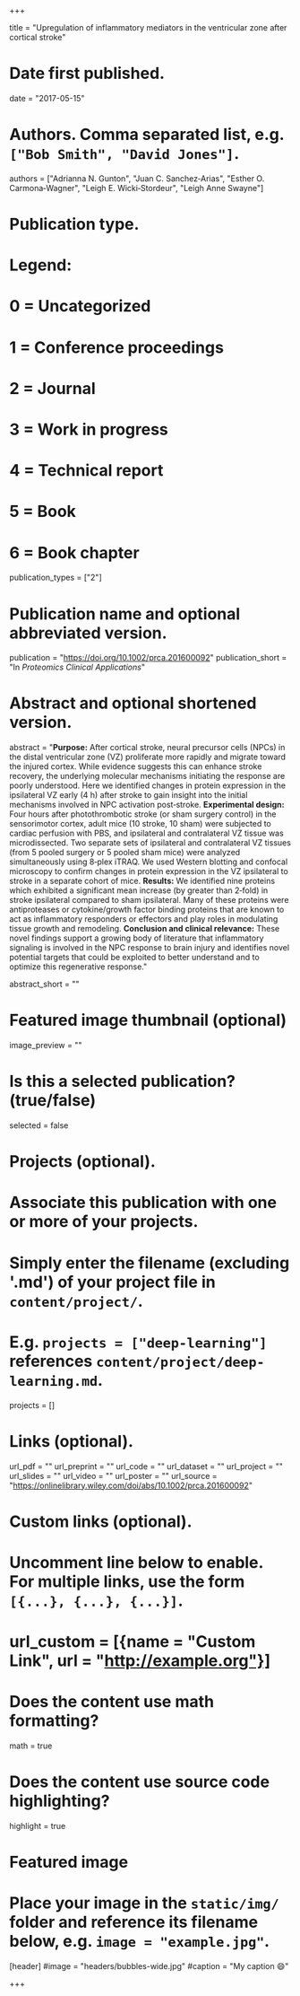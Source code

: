 +++

title = "Upregulation of inflammatory mediators in the ventricular zone after cortical stroke"

# Date first published.
date = "2017-05-15"

# Authors. Comma separated list, e.g. `["Bob Smith", "David Jones"]`.
authors = ["Adrianna N. Gunton", "Juan C. Sanchez‐Arias", "Esther O. Carmona‐Wagner", "Leigh E. Wicki‐Stordeur", "Leigh Anne Swayne"]

# Publication type.
# Legend:
# 0 = Uncategorized
# 1 = Conference proceedings
# 2 = Journal
# 3 = Work in progress
# 4 = Technical report
# 5 = Book
# 6 = Book chapter
publication_types = ["2"]

# Publication name and optional abbreviated version.
publication = "https://doi.org/10.1002/prca.201600092"
publication_short = "In *Proteomics Clinical Applications*"

# Abstract and optional shortened version.
abstract = "**Purpose:** After cortical stroke, neural precursor cells (NPCs) in the distal ventricular zone (VZ) proliferate more rapidly and migrate toward the injured cortex. While evidence suggests this can enhance stroke recovery, the underlying molecular mechanisms initiating the response are poorly understood. Here we identified changes in protein expression in the ipsilateral VZ early (4 h) after stroke to gain insight into the initial mechanisms involved in NPC activation post‐stroke. **Experimental design:** Four hours after photothrombotic stroke (or sham surgery control) in the sensorimotor cortex, adult mice (10 stroke, 10 sham) were subjected to cardiac perfusion with PBS, and ipsilateral and contralateral VZ tissue was microdissected. Two separate sets of ipsilateral and contralateral VZ tissues (from 5 pooled surgery or 5 pooled sham mice) were analyzed simultaneously using 8‐plex iTRAQ. We used Western blotting and confocal microscopy to confirm changes in protein expression in the VZ ipsilateral to stroke in a separate cohort of mice. **Results:** We identified nine proteins which exhibited a significant mean increase (by greater than 2‐fold) in stroke ipsilateral compared to sham ipsilateral. Many of these proteins were antiproteases or cytokine/growth factor binding proteins that are known to act as inflammatory responders or effectors and play roles in modulating tissue growth and remodeling. **Conclusion and clinical relevance:** These novel findings support a growing body of literature that inflammatory signaling is involved in the NPC response to brain injury and identifies novel potential targets that could be exploited to better understand and to optimize this regenerative response."

abstract_short = ""

# Featured image thumbnail (optional)
image_preview = ""

# Is this a selected publication? (true/false)
selected = false

# Projects (optional).
#   Associate this publication with one or more of your projects.
#   Simply enter the filename (excluding '.md') of your project file in `content/project/`.
#   E.g. `projects = ["deep-learning"]` references `content/project/deep-learning.md`.
projects = []

# Links (optional).
url_pdf = ""
url_preprint = ""
url_code = ""
url_dataset = ""
url_project = ""
url_slides = ""
url_video = ""
url_poster = ""
url_source = "https://onlinelibrary.wiley.com/doi/abs/10.1002/prca.201600092"

# Custom links (optional).
#   Uncomment line below to enable. For multiple links, use the form `[{...}, {...}, {...}]`.
# url_custom = [{name = "Custom Link", url = "http://example.org"}]

# Does the content use math formatting?
math = true

# Does the content use source code highlighting?
highlight = true

# Featured image
# Place your image in the `static/img/` folder and reference its filename below, e.g. `image = "example.jpg"`.
[header]
#image = "headers/bubbles-wide.jpg"
#caption = "My caption 😄"

+++
